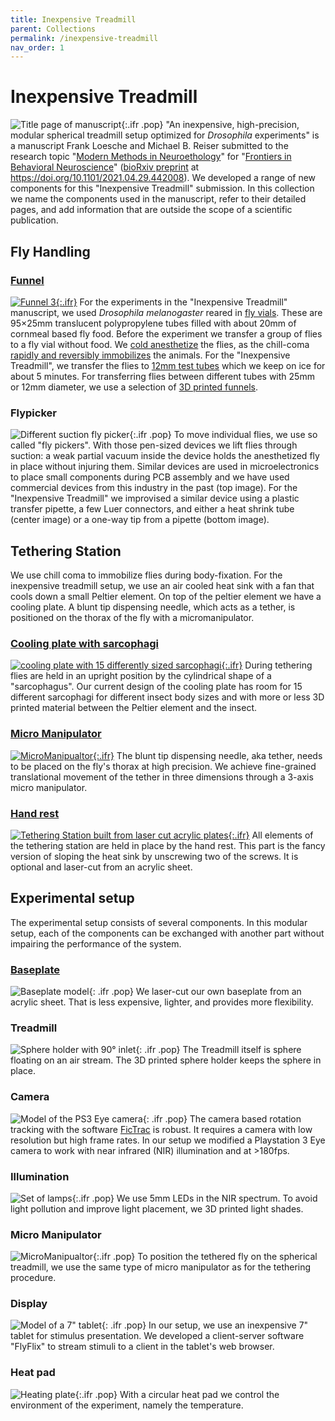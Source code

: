 ```yaml
---
title: Inexpensive Treadmill
parent: Collections
permalink: /inexpensive-treadmill
nav_order: 1
---
```


# Inexpensive Treadmill

![Title page of manuscript]({{site.baseurl}}/assets/img/Collection/title.png){:.ifr .pop}
"An inexpensive, high-precision, modular spherical treadmill setup optimized for *Drosophila* experiments" is a manuscript Frank Loesche and Michael B. Reiser submitted to the research topic "[Modern Methods in Neuroethology](https://www.frontiersin.org/research-topics/12605/modern-methods-in-neuroethology)" for "[Frontiers in Behavioral Neuroscience](https://www.frontiersin.org/journals/behavioral-neuroscience)" ([bioRxiv preprint](https://www.biorxiv.org/content/10.1101/2021.04.29.442008v1) at <https://doi.org/10.1101/2021.04.29.442008>). We developed a range of new components for this "Inexpensive Treadmill" submission. In this collection we name the components used in the manuscript, refer to their detailed pages, and add information that are outside the scope of a scientific publication.

## Fly Handling

### [Funnel]({{site.baseurl}}/tether/funnels)

[![Funnel 3]({{site.baseurl}}/assets/img/Tethering/Funnels/Funnel_fly-vial-to-12mm-tube.png){:.ifr}]({{site.baseurl}}/tether/funnels)
For the experiments in the "Inexpensive Treadmill" manuscript, we used *Drosophila melanogaster* reared in [fly vials](https://flystuff.com/drosophila-products/vials/). These are 95×25mm translucent polypropylene tubes filled with about 20mm of cornmeal based fly food. Before the experiment we transfer a group of flies to a fly vial without food. We [cold anesthetize](https://doi.org/10.1242/jeb.098442) the flies, as the chill-coma [rapidly and reversibly immobilizes](https://doi.org/10.1086/320429) the animals. For the "Inexpensive Treadmill", we transfer the flies to [12mm test tubes](https://en.wikipedia.org/wiki/Test_tube#Biosciences) which we keep on ice for about 5 minutes. For transferring flies between different tubes with 25mm or 12mm diameter, we use a selection of [3D printed funnels]({{site.baseurl}}/tether/funnels).

### Flypicker

![Different suction fly picker]({{site.baseurl}}/assets/img/Tethering/Flypicker/Flypickers.jpg){:.ifr .pop}
To move individual flies, we use so called "fly pickers". With those pen-sized devices we lift flies through suction: a weak partial vacuum inside the device holds the anesthetized fly in place without injuring them. Similar devices are used in microelectronics to place small components during PCB assembly and we have used commercial devices from this industry in the past (top image). For the "Inexpensive Treadmill" we improvised a similar device using a plastic transfer pipette, a few Luer connectors, and either a heat shrink tube (center image) or a one-way tip from a pipette (bottom image). <!-- TODO: add page and description on how to produce this -->

## Tethering Station

We use chill coma to immobilize flies during body-fixation. For the inexpensive treadmill setup, we use an air cooled heat sink with a fan that cools down a small Peltier element. On top of the peltier element we have a cooling plate. A blunt tip dispensing needle, which acts as a tether, is positioned on the thorax of the fly with a micromanipulator.

### [Cooling plate with sarcophagi]({{site.baseurl}}/tether/sarcophagus)

[![cooling plate with 15 differently sized sarcophagi]({{site.baseurl}}/assets/img/Tethering/Sarcophagus/Sarcophagus_platform_15.png){:.ifr}]({{site.baseurl}}/tether/sarcophagus)
During tethering flies are held in an upright position by the cylindrical shape of a "sarcophagus". Our current design of the cooling plate has room for 15 different sarcophagi for different insect body sizes and with more or less 3D printed material between the Peltier element and the insect.

### [Micro Manipulator]({{site.baseurl}}/tether/micromanipulator)

[![MicroManipualtor]({{site.baseurl}}/assets/img/Tethering/MicroManipulator/MicroManipulator_Assembly_Figure2.png){:.ifr}]({{site.baseurl}}/tether/micromanipulator)
The blunt tip dispensing needle, aka tether, needs to be placed on the fly's thorax at high precision. We achieve fine-grained translational movement of the tether in three dimensions through a 3-axis micro manipulator.

### [Hand rest]({{site.baseurl}}/tether/station)

[![Tethering Station built from laser cut acrylic plates]({{site.baseurl}}/assets/img/Tethering/Tethering-Station/Tethering-Station_cut_simplified.png){:.ifr}]({{site.baseurl}}/tether/station)
All elements of the tethering station are held in place by the hand rest. This part is the fancy version of sloping the heat sink by unscrewing two of the screws. It is optional and laser-cut from an acrylic sheet.

## Experimental setup

The experimental setup consists of several components. In this modular setup, each of the components can be exchanged with another part without impairing the performance of the system.

### [Baseplate]({{site.baseurl}}/miscellaneous/baseplate)

![Baseplate model]({{site.baseurl}}/assets/img/Miscellaneous/Baseplate/Baseplate.png){: .ifr .pop}
We laser-cut our own baseplate from an acrylic sheet. That is less expensive, lighter, and provides more flexibility.

### Treadmill

![Sphere holder with 90° inlet]({{site.baseurl}}/assets/img/Walking-Setup/Treadmill_Sphere_Holder/Treadmill_Sphere_Holder_9mm-ball_90deg.png){: .ifr .pop}
The Treadmill itself is sphere floating on an air stream. The 3D printed sphere holder keeps the sphere in place. 

### Camera

![Model of the PS3 Eye camera]({{site.baseurl}}/assets/img/Miscellaneous/PS3-Eye/PS3-Eye.png){: .ifr .pop}
The camera based rotation tracking with the software [FicTrac](https://github.com/rjdmoore/fictrac) is robust. It requires a camera with low resolution but high frame rates. In our setup we modified a Playstation 3 Eye camera to work with near infrared (NIR) illumination and at >180fps.

### Illumination

![Set of lamps]({{site.baseurl}}/assets/img/Walking-Setup/Lamp_LED_5mm/illumination-lamps.png){:.ifr .pop}
We use 5mm LEDs in the NIR spectrum. To avoid light pollution and improve light placement, we 3D printed light shades.

### Micro Manipulator

![MicroManipualtor]({{site.baseurl}}/assets/img/Tethering/MicroManipulator/MicroManipulator_Assembly_Figure2.png){:.ifr .pop}
To position the tethered fly on the spherical treadmill, we use the same type of micro manipulator as for the tethering procedure.

### Display

![Model of a 7" tablet]({{site.baseurl}}/assets/img/Miscellaneous/Tablet/FireTablet.png){: .ifr .pop}
In our setup, we use an inexpensive 7" tablet for stimulus presentation. We developed a client-server software "FlyFlix" to stream stimuli to a client in the tablet's web browser. 

### Heat pad

![Heating plate]({{site.baseurl}}/assets/img/Miscellaneous/Baseplate/Heating-Base.png){:.ifr .pop}
With a circular heat pad we control the environment of the experiment, namely the temperature. 